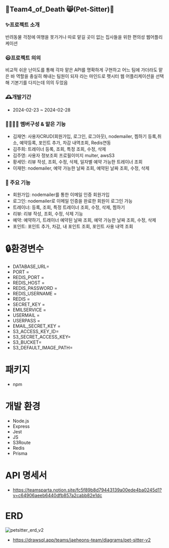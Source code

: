 ## 🐶Team4_of_Death 😸(Pet-Sitter)🐶

### ✨프로젝트 소개
반려동물 걱정에 여행을 못가거나 따로 맡길 곳이 없는 집사들을 위한 편의성 웹어플리케이션

### 😃프로젝트 의의
비교적 쉬운 난이도를 통해 각자 맡은 API를 명확하게 구현하고
어느 팀에 가더라도 맡은 바 역할을 충실히 해내는 팀원이 되자
라는 마인드로 펫시터 웹 어플리케이션을 선택해 기본기를 다지는데 의의 두었음

### 🕰️개발기간
- 2024-02-23 ~ 2024-02-28

### 👨‍👩‍👦‍👦 멤버구성 & 맡은 기능
- 김재연: 사용자CRUD(회원가입, 로그인, 로그아웃), nodemailer, 찜하기 등록,취소, 예약등록, 포인트 추가, 차감 내역조회, Redis연동
- 김주희: 트레이너 등록, 조회, 특정 조회, 수정, 삭제
- 김주영: 사용자 정보조회 프로필이미지 multer, awsS3
- 황세민: 리뷰 작성, 조회, 수정, 삭제, 일자별 예약 가능한 트레이너 조회
- 이재헌: nodemailer, 예약 가능한 날짜 조회, 예약된 날짜 조회, 수정, 삭제

### 📌 주요 기능
- 회원가입: nodemailer를 통한 이메일 인증 회원가입
- 로그인: nodemailer로 이메일 인증을 완료한 회원이 로그인 가능
- 트레이너: 등록, 조회, 특정 트레이너 조회, 수정, 삭제, 찜하기 
- 리뷰: 리뷰 작성, 조회, 수정, 삭제 기능
- 예약: 예약하기, 트레이너 예약된 날짜 조회, 예약 가능한 날짜 조회, 수정, 삭제
- 포인트: 포인트 추가, 차감, 내 포인트 조회, 포인트 사용 내역 조회

# 🔒환경변수
- DATABASE_URL=
- PORT = 
- REDIS_PORT = 
- REDIS_HOST = 
- REDIS_PASSWORD = 
- REDIS_USERNAME = 
- REDIS = 
- SECRET_KEY = 
- EMILSERVICE = 
- USERMAIL = 
- USERPASS = 
- EMAIL_SECRET_KEY = 
- S3_ACCESS_KEY_ID=
- S3_SECRET_ACCESS_KEY=
- S3_BUCKET=
- S3_DEFAULT_IMAGE_PATH=

# 패키지
- npm

# 개발 환경
- Node.js
- Express
- Jest
- JS
- S3Route
- Redis
- Prisma

# API 명세서
- https://teamsparta.notion.site/fc5f89b8d79443139a00ede4ba0245d1?v=c64906aeeb6440dfb857a2cabb82e1dc

# ERD
![petsitter_erd_v2](https://github.com/APD-Kim/Team4_of_Death/assets/49227928/f6cbe768-4f76-429b-9923-0d8ca3843a12)

- https://drawsql.app/teams/jaeheons-team/diagrams/pet-sitter-v2
